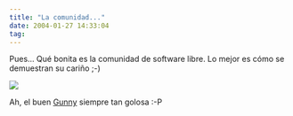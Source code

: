 ```yaml
---
title: "La comunidad..."
date: 2004-01-27 14:33:04
tag: 
---
```

<p>Pues&#8230; Qué bonita es la comunidad de software libre. Lo mejor es cómo se demuestran su cariño ;-)

</p>
<img src="http://web.archive.org/web/20040128181544/http://damog.net/files/gunny.jpg"/><p>

Ah, el buen <a href="http://web.archive.org/web/20040128181544/http://www.gwolf.cx/">Gunny</a> siempre tan golosa :-P </p>
